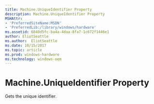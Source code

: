 ```yaml
---
title: Machine.UniqueIdentifier Property
description: Machine.UniqueIdentifier Property
MSHAttr:
- 'PreferredSiteName:MSDN'
- 'PreferredLib:/library/windows/hardware'
ms.assetid: 6840d5fc-ba4a-4daa-8fa7-1c672f1446e1
author: EliotSeattle
ms.author:  EliotSeattle
ms.date: 10/15/2017
ms.topic: article
ms.prod: windows-hardware
ms.technology: windows-oem
---
```


# Machine.UniqueIdentifier Property


Gets the unique identifier.

 

 






